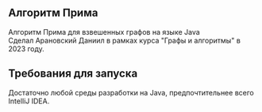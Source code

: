## Алгоритм Прима
Алгоритм Прима для взвешенных графов на языке Java <br>
Сделал Арановский Даниил в рамках курса "Графы и алгоритмы" в 2023 году.
## Требования для запуска
Достаточно любой среды разработки на Java, предпочтительнее всего IntelliJ IDEA.
